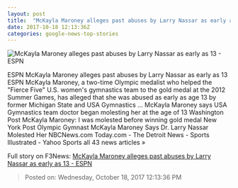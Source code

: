 ```yaml
---
layout: post
title:  "McKayla Maroney alleges past abuses by Larry Nassar as early as 13 - ESPN"
date: 2017-10-18 12:13:36Z
categories: google-news-top-stories
---
```


![McKayla Maroney alleges past abuses by Larry Nassar as early as 13 - ESPN](http://a1.espncdn.com/combiner/i?img=%2Fphoto%2F2017%2F1018%2Fr275596_1296x729_16%2D9.jpg)

ESPN McKayla Maroney alleges past abuses by Larry Nassar as early as 13 ESPN McKayla Maroney, a two-time Olympic medalist who helped the "Fierce Five" U.S. women's gymnastics team to the gold medal at the 2012 Summer Games, has alleged that she was abused as early as age 13 by former Michigan State and USA Gymnastics ... McKayla Maroney says USA Gymnastics team doctor began molesting her at the age of 13 Washington Post McKayla Maroney: I was molested before winning gold medal New York Post Olympic Gymnast McKayla Maroney Says Dr. Larry Nassar Molested Her NBCNews.com Today.com - The Detroit News - Sports Illustrated - Yahoo Sports all 43 news articles »


Full story on F3News: [McKayla Maroney alleges past abuses by Larry Nassar as early as 13 - ESPN](http://www.f3nws.com/n/dabDxG)

> Posted on: Wednesday, October 18, 2017 12:13:36 PM

